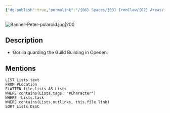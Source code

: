 ```yaml
---
{"dg-publish":true,"permalink":"/{06} Spaces/{03} IronClaw/{02} Areas/{01} Characters/{02} NPC/Peter/","title":"Peter"}
---
```



![Banner-Peter-polaroid.jpg|200](/img/user/%7B06%7D%20Spaces/%7B03%7D%20IronClaw/%7B04%7D%20Support%20Notes/%7B99%7D%20Media/%7B02%7D%20Polaroid/Banner-Peter-polaroid.jpg)

## Description

- Gorilla guarding the Guild Building in Opeden.

## Mentions

```dataview
LIST Lists.text
FROM #Location
FLATTEN file.lists AS Lists
WHERE contains(Lists.tags, "#Character")
WHERE !Lists.task
WHERE contains(Lists.outlinks, this.file.link)
SORT Lists DESC
```
